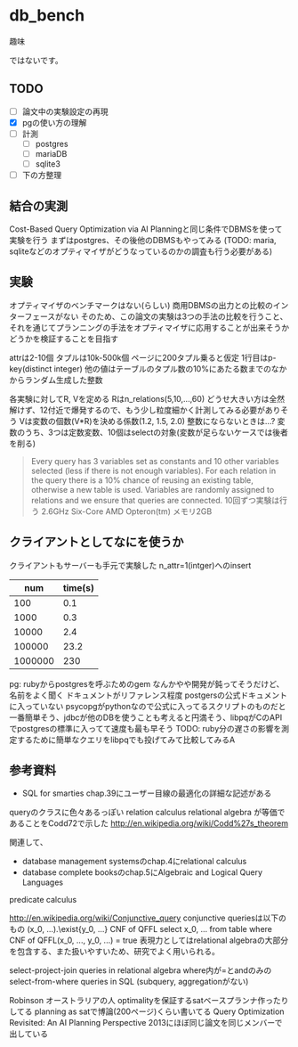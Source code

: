 # db_bench
趣味

ではないです。

## TODO
- [ ] 論文中の実験設定の再現
- [x] pgの使い方の理解
- [ ] 計測
  - [ ] postgres
  - [ ] mariaDB
  - [ ] sqlite3
- [ ] 下の方整理

## 結合の実測
Cost-Based Query Optimization via AI Planningと同じ条件でDBMSを使って実験を行う
まずはpostgres、その後他のDBMSもやってみる
(TODO: maria, sqliteなどのオプティマイザがどうなっているのかの調査も行う必要がある)

## 実験
オプティマイザのベンチマークはない(らしい)
商用DBMSの出力との比較のインターフェースがない
そのため、この論文の実験は3つの手法の比較を行うこと、それを通じてプランニングの手法をオプティマイザに応用することが出来そうかどうかを検証することを目指す

attrは2-10個
タプルは10k-500k個
ページに200タプル乗ると仮定
1行目はp-key(distinct integer)
他の値はテーブルのタプル数の10%にあたる数までのなかからランダム生成した整数

各実験に対してR, Vを定める
Rはn_relations(5,10,...,60)
 どうせ大きい方は全然解けず、12付近で爆発するので、もう少し粒度細かく計測してみる必要がありそう
Vは変数の個数(V*R)を決める係数(1.2, 1.5, 2.0)
 整数にならないときは...?
変数のうち、3つは定数変数、10個はselectの対象(変数が足らないケースでは後者を削る)
> Every query has 3 variables set as constants and 10 other variables selected (less if there is not enough variables). For each relation in the query there is a 10% chance of reusing an existing table, otherwise a new table is used. Variables are randomly assigned to relations and we ensure that queries are connected.
10回ずつ実験は行う
2.6GHz Six-Core AMD Opteron(tm)
メモリ2GB

## クライアントとしてなにを使うか
クライアントもサーバーも手元で実験した
n_attr=1(intger)へのinsert

| num     | time(s)  |
|---------|--------|
| 100     | 0.1  |
| 1000    | 0.3  |
| 10000   | 2.4  |
| 100000  | 23.2 |
| 1000000 | 230  |

pg: rubyからpostgresを呼ぶためのgem
なんかやや開発が鈍ってそうだけど、名前をよく聞く
ドキュメントがリファレンス程度
postgersの公式ドキュメントに入っていない
psycopgがpythonなので公式に入ってるスクリプトのものだと一番簡単そう、jdbcが他のDBを使うことも考えると円満そう、libpqがCのAPIでpostgresの標準に入ってて速度も最も早そう
TODO: ruby分の遅さの影響を測定するために簡単なクエリをlibpqでも投げてみて比較してみるA

## 参考資料
- SQL for smarties chap.39にユーザー目線の最適化の詳細な記述がある

queryのクラスに色々あるっぽい
relation calculus
relational algebra
が等価であることをCodd72で示した
http://en.wikipedia.org/wiki/Codd%27s_theorem

関連して、
- database management systemsのchap.4にrelational calculus
- database complete booksのchap.5にAlgebraic and Logical Query Languages

predicate calculus

http://en.wikipedia.org/wiki/Conjunctive_query
conjunctive queriesは以下のもの
(x_0, ...).\exist{y_0, ...} CNF of QFFL
select x_0, ...
from table
where CNF of QFFL(x_0, ..., y_0, ...) = true
表現力としてはrelational algebraの大部分を包含する、また扱いやすいため、研究でよく用いられる。

select-project-join queries in relational algebra
where内が=とandのみのselect-from-where queries in SQL
(subquery, aggregationがない)

Robinson
オーストラリアの人
optimalityを保証するsatベースプランナ作ったりしてる
planning as satで博論(200ページ)くらい書いてる
Query Optimization Revisited: An AI Planning Perspective
2013にほぼ同じ論文を同じメンバーで出している